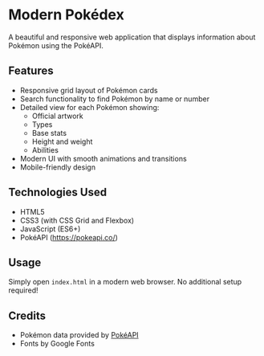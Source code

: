 # Modern Pokédex

A beautiful and responsive web application that displays information about Pokémon using the PokéAPI.

## Features

- Responsive grid layout of Pokémon cards
- Search functionality to find Pokémon by name or number
- Detailed view for each Pokémon showing:
  - Official artwork
  - Types
  - Base stats
  - Height and weight
  - Abilities
- Modern UI with smooth animations and transitions
- Mobile-friendly design

## Technologies Used

- HTML5
- CSS3 (with CSS Grid and Flexbox)
- JavaScript (ES6+)
- PokéAPI (https://pokeapi.co/)

## Usage

Simply open `index.html` in a modern web browser. No additional setup required!

## Credits

- Pokémon data provided by [PokéAPI](https://pokeapi.co/)
- Fonts by Google Fonts
